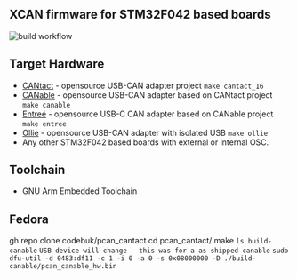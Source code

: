 ## XCAN firmware for STM32F042 based boards

![build workflow](https://github.com/moonglow/pcan_cantact/actions/workflows/firmware_build.yml/badge.svg)

## Target Hardware

* [CANtact](https://github.com/linklayer/cantact-hw) - opensource USB-CAN adapter project `make cantact_16`
* [CANable](https://canable.io/) - opensource USB-CAN adapter based on CANtact project `make canable`
* [Entreé](https://github.com/tuna-f1sh/entree) - opensource USB-C CAN adapter based on CANable project `make entree`
* [Ollie](https://github.com/slimelec/ollie-hw) - opensource USB-CAN adapter with isolated USB `make ollie`
* Any other STM32F042 based boards with external or internal OSC.

## Toolchain

* GNU Arm Embedded Toolchain

## Fedora 

  gh repo clone codebuk/pcan_cantact
  cd pcan_cantact/
  make
`ls build-canable`
`USB device will change - this was for a as shipped canable`
`sudo dfu-util -d 0483:df11 -c 1 -i 0 -a 0 -s 0x08000000 -D ./build-canable/pcan_canable_hw.bin`
